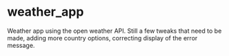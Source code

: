 # weather_app
Weather app using the open weather API.
Still a few tweaks that need to be made, adding more country options, correcting display of the error message.
